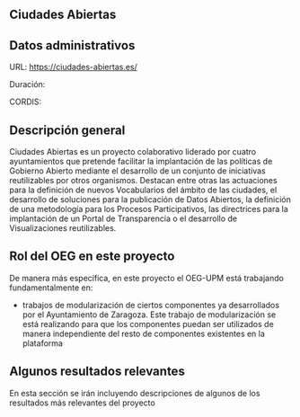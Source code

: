 ## Ciudades Abiertas

## Datos administrativos
URL: https://ciudades-abiertas.es/

Duración: 

CORDIS: 

## Descripción general
Ciudades Abiertas es un proyecto colaborativo liderado por cuatro ayuntamientos que pretende facilitar la implantación de las políticas de Gobierno Abierto mediante el desarrollo de un conjunto de iniciativas reutilizables por otros organismos.
Destacan entre otras las actuaciones para la definición de nuevos Vocabularios del ámbito de las ciudades, el desarrollo de soluciones para la publicación de Datos Abiertos, la definición de una metodología para los Procesos Participativos, las directrices para la implantación de un Portal de Transparencia o el desarrollo de Visualizaciones reutilizables.

## Rol del OEG en este proyecto
De manera más específica, en este proyecto el OEG-UPM está trabajando fundamentalmente en:

* trabajos de modularización de ciertos componentes ya desarrollados por el Ayuntamiento de Zaragoza. Este trabajo de modularización se está realizando para que los componentes puedan ser utilizados de manera independiente del resto de componentes existentes en la plataforma

## Algunos resultados relevantes
En esta sección se irán incluyendo descripciones de algunos de los resultados más relevantes del proyecto 
